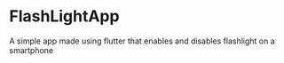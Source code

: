 # FlashLightApp
A simple app made using flutter that enables and disables flashlight on a smartphone
